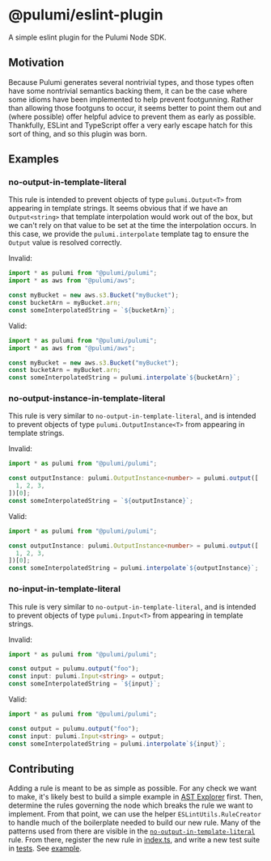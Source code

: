 # @pulumi/eslint-plugin

A simple eslint plugin for the Pulumi Node SDK.

## Motivation

Because Pulumi generates several nontrivial types, and those types often have some nontrivial semantics backing them, it can be the case where some idioms have been implemented to help prevent footgunning. Rather than allowing those footguns to occur, it seems better to point them out and (where possible) offer helpful advice to prevent them as early as possible. Thankfully, ESLint and TypeScript offer a very early escape hatch for this sort of thing, and so this plugin was born.

## Examples

### no-output-in-template-literal

This rule is intended to prevent objects of type `pulumi.Output<T>` from appearing in template strings. It seems obvious that if we have an `Output<string>` that template interpolation would work out of the box, but we can't rely on that value to be set at the time the interpolation occurs. In this case, we provide the `pulumi.interpolate` template tag to ensure the `Output` value is resolved correctly.

Invalid:

```typescript
import * as pulumi from "@pulumi/pulumi";
import * as aws from "@pulumi/aws";

const myBucket = new aws.s3.Bucket("myBucket");
const bucketArn = myBucket.arn;
const someInterpolatedString = `${bucketArn}`;
```

Valid:

```typescript
import * as pulumi from "@pulumi/pulumi";
import * as aws from "@pulumi/aws";

const myBucket = new aws.s3.Bucket("myBucket");
const bucketArn = myBucket.arn;
const someInterpolatedString = pulumi.interpolate`${bucketArn}`;
```

### no-output-instance-in-template-literal

This rule is very similar to `no-output-in-template-literal`, and is intended to prevent objects of type `pulumi.OutputInstance<T>` from appearing in template strings.

Invalid:

```typescript
import * as pulumi from "@pulumi/pulumi";

const outputInstance: pulumi.OutputInstance<number> = pulumi.output([
  1, 2, 3,
])[0];
const someInterpolatedString = `${outputInstance}`;
```

Valid:

```typescript
import * as pulumi from "@pulumi/pulumi";

const outputInstance: pulumi.OutputInstance<number> = pulumi.output([
  1, 2, 3,
])[0];
const someInterpolatedString = pulumi.interpolate`${outputInstance}`;
```

### no-input-in-template-literal

This rule is very similar to `no-output-in-template-literal`, and is intended to prevent objects of type `pulumi.Input<T>` from appearing in template strings.

Invalid:

```typescript
import * as pulumi from "@pulumi/pulumi";

const output = pulumu.output("foo");
const input: pulumi.Input<string> = output;
const someInterpolatedString = `${input}`;
```

Valid:

```typescript
import * as pulumi from "@pulumi/pulumi";

const output = pulumu.output("foo");
const input: pulumi.Input<string> = output;
const someInterpolatedString = pulumi.interpolate`${input}`;
```

## Contributing

Adding a rule is meant to be as simple as possible. For any check we want to make, it's likely best to build a simple example in [AST Explorer](https://astexplorer.net/) first. Then, determine the rules governing the node which breaks the rule we want to implement. From that point, we can use the helper `ESLintUtils.RuleCreator` to handle much of the boilerplate needed to build our new rule. Many of the patterns used from there are visible in the [`no-output-in-template-literal`](./src/noOuputInTemplateLiterals.ts#13) rule. From there, register the new rule in [index.ts](src/index.ts), and write a new test suite in [tests](tests/). See [example](tests/noOutputTemplateLiteral.spec.ts).
